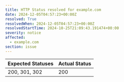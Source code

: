 ```yaml
---
title: HTTP Status resolved for example.com
date: 2024-12-05T04:57:23+00:00Z
resolved: True
resolvedWhen: 2024-12-05T04:57:23+00:00Z
resolvedStartTime: 2024-10-25T21:09:43.191474+00:00
severity: notice
affected:
  - example.com
section: issue
---
```


| Expected Statuses | Actual Status  |
|-------------------|----------------|
| 200, 301, 302 | 200 |
